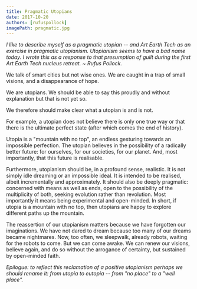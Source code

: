 ```yaml
---
title: Pragmatic Utopians
date: 2017-10-20
authors: [rufuspollock]
imagePath: pragmatic.jpg
---
```


*I like to describe myself as a pragmatic utopian -- and Art Earth Tech as an exercise in pragmatic utopianism. Utopianism seems to have a bad name today. I wrote this as a response to that presumption of guilt during the first Art Earth Tech nucleus retreat. ~ Rufus Pollock.*

We talk of smart cities but not wise ones. We are caught in a trap of small visions, and a disappearance of hope.

We are utopians. We should be able to say this proudly and without explanation but that is not yet so.

We therefore should make clear what a utopian is and is not.

For example, a utopian does not believe there is only one true way or that there is the ultimate perfect state (after which comes the end of history).

Utopia is a "mountain with no top", an endless gesturing towards an impossible perfection. The utopian believes in the possibility of a radically better future: for ourselves, for our societies, for our planet. And, most importantly, that this future is realisable.

Furthermore, utopianism should be, in a profound sense, realistic. It is not simply idle dreaming or an impossible ideal. It is intended to be realised, albeit incrementally and approximately. It should also be deeply pragmatic: concerned with means as well as ends, open to the possibility of the multiplicity of both, seeking evolution rather than revolution. Most importantly it means being experimental and open-minded. In short, if utopia is a mountain with no top, then utopians are happy to explore different paths up the mountain.

The reassertion of our utopianism matters because we have forgotten our imaginations. We have not dared to dream because too many of our dreams became nightmares. Now, too often, we sleepwalk, already robots, waiting for the robots to come. But we can come awake. We can renew our visions, believe again, and do so without the arrogance of certainty, but sustained by open-minded faith.

*Epilogue: to reflect this reclamation of a positive utopianism perhaps we should rename it: from utopia to eutopia -- from "no place" to a "well place".*

